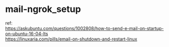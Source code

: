 # mail-ngrok_setup

ref: <br/>
https://askubuntu.com/questions/1002808/how-to-send-e-mail-on-startup-on-ubuntu-16-04-lts <br/>
https://linuxaria.com/pills/email-on-shutdown-and-restart-linux <br/>


